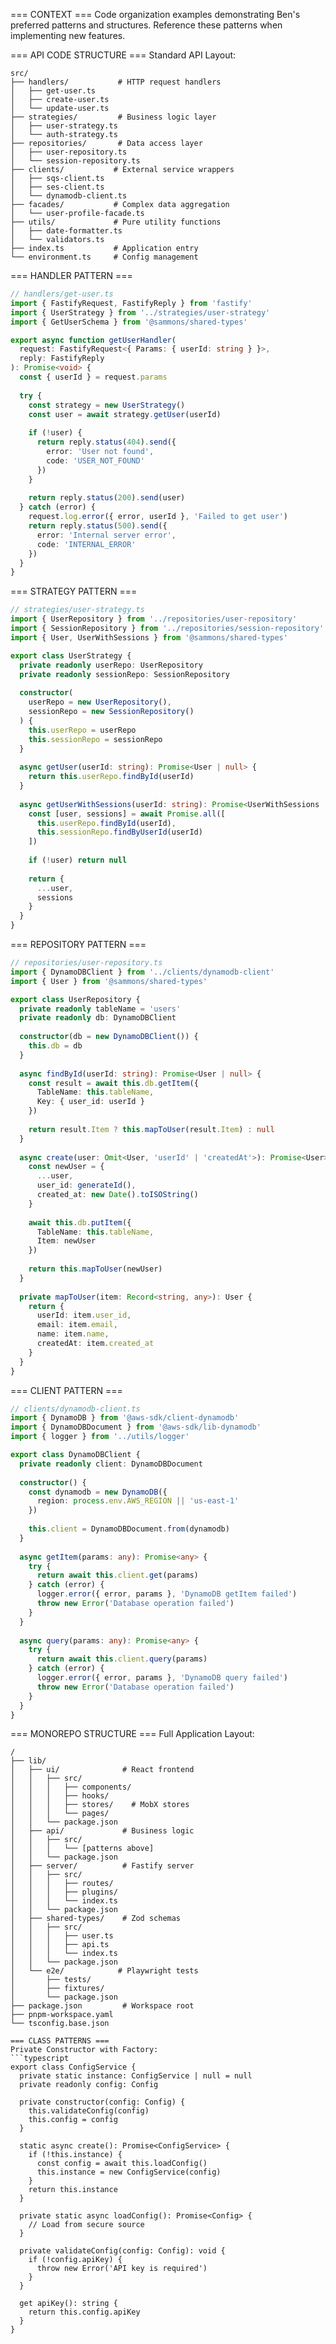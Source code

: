 === CONTEXT ===
Code organization examples demonstrating Ben's preferred patterns and structures.
Reference these patterns when implementing new features.

=== API CODE STRUCTURE ===
Standard API Layout:
```
src/
├── handlers/           # HTTP request handlers
│   ├── get-user.ts
│   ├── create-user.ts
│   └── update-user.ts
├── strategies/         # Business logic layer
│   ├── user-strategy.ts
│   └── auth-strategy.ts
├── repositories/       # Data access layer
│   ├── user-repository.ts
│   └── session-repository.ts
├── clients/           # External service wrappers
│   ├── sqs-client.ts
│   ├── ses-client.ts
│   └── dynamodb-client.ts
├── facades/           # Complex data aggregation
│   └── user-profile-facade.ts
├── utils/             # Pure utility functions
│   ├── date-formatter.ts
│   └── validators.ts
├── index.ts           # Application entry
└── environment.ts     # Config management
```

=== HANDLER PATTERN ===
```typescript
// handlers/get-user.ts
import { FastifyRequest, FastifyReply } from 'fastify'
import { UserStrategy } from '../strategies/user-strategy'
import { GetUserSchema } from '@sammons/shared-types'

export async function getUserHandler(
  request: FastifyRequest<{ Params: { userId: string } }>,
  reply: FastifyReply
): Promise<void> {
  const { userId } = request.params
  
  try {
    const strategy = new UserStrategy()
    const user = await strategy.getUser(userId)
    
    if (!user) {
      return reply.status(404).send({
        error: 'User not found',
        code: 'USER_NOT_FOUND'
      })
    }
    
    return reply.status(200).send(user)
  } catch (error) {
    request.log.error({ error, userId }, 'Failed to get user')
    return reply.status(500).send({
      error: 'Internal server error',
      code: 'INTERNAL_ERROR'
    })
  }
}
```

=== STRATEGY PATTERN ===
```typescript
// strategies/user-strategy.ts
import { UserRepository } from '../repositories/user-repository'
import { SessionRepository } from '../repositories/session-repository'
import { User, UserWithSessions } from '@sammons/shared-types'

export class UserStrategy {
  private readonly userRepo: UserRepository
  private readonly sessionRepo: SessionRepository
  
  constructor(
    userRepo = new UserRepository(),
    sessionRepo = new SessionRepository()
  ) {
    this.userRepo = userRepo
    this.sessionRepo = sessionRepo
  }
  
  async getUser(userId: string): Promise<User | null> {
    return this.userRepo.findById(userId)
  }
  
  async getUserWithSessions(userId: string): Promise<UserWithSessions | null> {
    const [user, sessions] = await Promise.all([
      this.userRepo.findById(userId),
      this.sessionRepo.findByUserId(userId)
    ])
    
    if (!user) return null
    
    return {
      ...user,
      sessions
    }
  }
}
```

=== REPOSITORY PATTERN ===
```typescript
// repositories/user-repository.ts
import { DynamoDBClient } from '../clients/dynamodb-client'
import { User } from '@sammons/shared-types'

export class UserRepository {
  private readonly tableName = 'users'
  private readonly db: DynamoDBClient
  
  constructor(db = new DynamoDBClient()) {
    this.db = db
  }
  
  async findById(userId: string): Promise<User | null> {
    const result = await this.db.getItem({
      TableName: this.tableName,
      Key: { user_id: userId }
    })
    
    return result.Item ? this.mapToUser(result.Item) : null
  }
  
  async create(user: Omit<User, 'userId' | 'createdAt'>): Promise<User> {
    const newUser = {
      ...user,
      user_id: generateId(),
      created_at: new Date().toISOString()
    }
    
    await this.db.putItem({
      TableName: this.tableName,
      Item: newUser
    })
    
    return this.mapToUser(newUser)
  }
  
  private mapToUser(item: Record<string, any>): User {
    return {
      userId: item.user_id,
      email: item.email,
      name: item.name,
      createdAt: item.created_at
    }
  }
}
```

=== CLIENT PATTERN ===
```typescript
// clients/dynamodb-client.ts
import { DynamoDB } from '@aws-sdk/client-dynamodb'
import { DynamoDBDocument } from '@aws-sdk/lib-dynamodb'
import { logger } from '../utils/logger'

export class DynamoDBClient {
  private readonly client: DynamoDBDocument
  
  constructor() {
    const dynamodb = new DynamoDB({
      region: process.env.AWS_REGION || 'us-east-1'
    })
    
    this.client = DynamoDBDocument.from(dynamodb)
  }
  
  async getItem(params: any): Promise<any> {
    try {
      return await this.client.get(params)
    } catch (error) {
      logger.error({ error, params }, 'DynamoDB getItem failed')
      throw new Error('Database operation failed')
    }
  }
  
  async query(params: any): Promise<any> {
    try {
      return await this.client.query(params)
    } catch (error) {
      logger.error({ error, params }, 'DynamoDB query failed')
      throw new Error('Database operation failed')
    }
  }
}
```

=== MONOREPO STRUCTURE ===
Full Application Layout:
```
/
├── lib/
│   ├── ui/              # React frontend
│   │   ├── src/
│   │   │   ├── components/
│   │   │   ├── hooks/
│   │   │   ├── stores/    # MobX stores
│   │   │   └── pages/
│   │   └── package.json
│   ├── api/             # Business logic
│   │   ├── src/
│   │   │   └── [patterns above]
│   │   └── package.json
│   ├── server/          # Fastify server
│   │   ├── src/
│   │   │   ├── routes/
│   │   │   ├── plugins/
│   │   │   └── index.ts
│   │   └── package.json
│   ├── shared-types/    # Zod schemas
│   │   ├── src/
│   │   │   ├── user.ts
│   │   │   ├── api.ts
│   │   │   └── index.ts
│   │   └── package.json
│   └── e2e/            # Playwright tests
│       ├── tests/
│       ├── fixtures/
│       └── package.json
├── package.json         # Workspace root
├── pnpm-workspace.yaml
└── tsconfig.base.json

=== CLASS PATTERNS ===
Private Constructor with Factory:
```typescript
export class ConfigService {
  private static instance: ConfigService | null = null
  private readonly config: Config
  
  private constructor(config: Config) {
    this.validateConfig(config)
    this.config = config
  }
  
  static async create(): Promise<ConfigService> {
    if (!this.instance) {
      const config = await this.loadConfig()
      this.instance = new ConfigService(config)
    }
    return this.instance
  }
  
  private static async loadConfig(): Promise<Config> {
    // Load from secure source
  }
  
  private validateConfig(config: Config): void {
    if (!config.apiKey) {
      throw new Error('API key is required')
    }
  }
  
  get apiKey(): string {
    return this.config.apiKey
  }
}
```